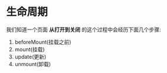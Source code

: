 # 生命周期

我们知道一个页面 **从打开到关闭** 的这个过程中会经历下面几个步骤:

1. beforeMount(挂载之前)
2. mount(挂载)
3. update(更新)
4. unmount(卸载)
